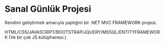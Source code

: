 # Sanal Günlük Projesi

Kendimi geliştirmek amacıyla yaptığım bir .NET MVC FRAMEWORK projesi.

HTML/CSS/JAVASCRIPT/BOOTSTRAP/JQUERY/MSSQL/ENTITYFRAMEWORK (Ve bir çok JS kütüphanesi.)
